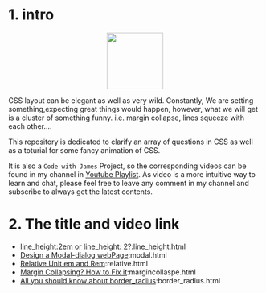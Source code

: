 # 1. intro
<div  style="text-align: center">
<img src="https://cdn0.iconfinder.com/data/icons/coding-files-icons-rounded/110/Css-512.png" style="height:8em; width:8em"alt="">
</div>

CSS layout can be elegant as well as very wild. Constantly, We are setting something,expecting great things would happen, however, what we will get is a cluster of something funny. i.e. margin collapse, lines squeeze with each other....

This repository is dedicated to clarify an array of questions in CSS as well as a toturial for some fancy animation of CSS.

It is also a `Code with James` Project, so the corresponding videos can be found in my channel in [Youtube Playlist](https://www.youtube.com/channel/UCrBUBSCT4ds02d4id3DBWwA/playlists). As video is a more intuitive way to learn and chat, please feel free to leave any comment in my channel and subscribe to always get the latest contents.


# 2. The title and video link
- [line_height:2em or line_height: 2?](https://www.youtube.com/watch?v=-8A647gF7kw):line_height.html
- [Design a Modal-dialog webPage](https://www.youtube.com/watch?v=SLEX2VOzpxM):modal.html
- [Relative Unit em and Rem](https://www.youtube.com/watch?v=QxVAT7LyA6U):relative.html
- [Margin Collapsing? How to Fix it](https://www.youtube.com/watch?v=8N6Fzc3uvNY&t=3s):margincollaspe.html
- [All you should know about border_radius](https://www.youtube.com/watch?v=sfGFET2_eA0):border_radius.html